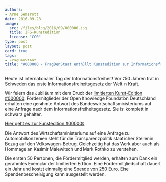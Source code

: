 ```yaml
---
authors:
- Arne Semsrott
date: 2016-09-28
image:
  src: /files/blog/2016/09/000000.jpg
  title: IFG-Kunstedition
  license: "CC0"   
type: post
layout: post
card: true
tags:
- FragDenStaat
title: "#000000 - FragDenStaat enthüllt Kunstedition zur Informationsfreiheit"
---
```


Heute ist internationaler Tag der Informationsfreiheit! Vor 250 Jahren trat in Schweden das erste Informationsfreiheitsgesetz der Welt in Kraft.

Wir feiern das Jubiläum mit dem Druck der <a href="http://000000.limited/">limitierten Kunst-Edition #000000</a>: Fördermitglieder der Open Knowledge Foundation Deutschland erhalten eine gerahmte Antwort des Bundeswirtschaftsministeriums auf eine Anfrage nach dem Informationsfreiheitsgesetz. Sie ist komplett in schwarz gehalten.

<a href="http://000000.limited/">Hier geht es zur Kunstedition #000000</a>

Die Antwort des Wirtschaftsministeriums auf eine Anfrage zu Automobilkonzernen steht für die Transparenzpolitik staatlicher Stellenin Bezug auf den Volkswagen-Betrug. Gleichzeitig hat das Werk aber auch als Hommage an Kasimir Malewitsch und Mark Rothko zu verstehen.

Die ersten 50 Personen, die Fördermitglied werden, erhalten zum Dank ein gerahmtes Exemplar der limitierten Edition. Eine Fördermitgliedschaft dauert ein Jahr und kostet einmalig eine Spende von 250 Euro. Eine Spendenbescheinigung kann ausgestellt werden.

